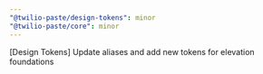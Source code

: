 ```yaml
---
"@twilio-paste/design-tokens": minor
"@twilio-paste/core": minor
---
```


[Design Tokens] Update aliases and add new tokens for elevation foundations
